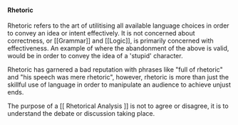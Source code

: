 #### Rhetoric

Rhetoric refers to the art of utilitising all available language choices in order to convey an idea or intent effectively. It is not concerned about correctness, or [[Grammar]] and [[Logic]], is primarily concerned with effectiveness. An example of where the abandonment of the above is valid, would be in order to convey the idea of a 'stupid' character.

Rhetoric has garnered a bad reputation with phrases like "full of rhetoric" and "his speech was mere rhetoric", however, rhetoric is more than just the skillful use of language in order to manipulate an audience to achieve unjust ends. 

The purpose of a [[ Rhetorical Analysis ]] is not to agree or disagree, it is to understand the debate or discussion taking place.